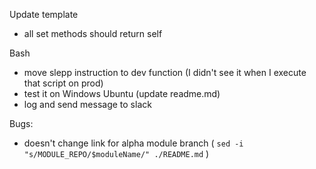 Update template
* all set methods should return self

Bash
* move slepp instruction to dev function (I didn't see it when I execute that script on prod)
* test it on Windows Ubuntu (update readme.md)
* log and send message to slack

Bugs:
* doesn't change link for alpha module branch ( `sed -i "s/MODULE_REPO/$moduleName/" ./README.md` )